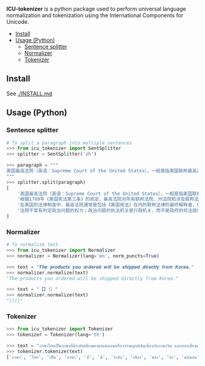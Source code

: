 **ICU-tokenizer** is a python package used to perform universal language
normalization and tokenization using the International Components for
Unicode.

- [Install](#install)
- [Usage (Python)](#usage-python)
  - [Sentence splitter](#sentence-splitter)
  - [Normalizer](#normalizer)
  - [Tokenizer](#tokenizer)

## Install

See [./INSTALL.md](./INSTALL.md)

## Usage (Python)

### Sentence splitter

```py
# To split a paragraph into multiple sentences
>>> from icu_tokenizer import SentSplitter
>>> splitter = SentSplitter('zh')

>>> paragraph = """
美国最高法院（英语：Supreme Court of the United States），一般是指美国联邦最高法院，是美国最高级别的联邦法院，为美国三权继总统、国会后最为重要的一环。根据1789年《美国宪法第三条》的规定，最高法院对所有联邦法院、州法院和涉及联邦法律问题的诉讼案件具有最终（并且在很大程度上是有斟酌决定权的）上诉管辖权，以及对小范围案件的具有初审管辖权。在美国的法律制度中，最高法院通常是包括《美国宪法》在内的联邦法律的最终解释者，但仅在具有管辖权的案件范围内。法院不享有判定政治问题的权力；政治问题的执法机关是行政机关，而不是政府的司法部门。
"""
>>> splitter.split(paragraph)
[
    '美国最高法院（英语：Supreme Court of the United States），一般是指美国联邦最高法院，是美国最高级别的联邦法院，为美国三权继总统、国会后最为重要的一环。',
    '根据1789年《美国宪法第三条》的规定，最高法院对所有联邦法院、州法院和涉及联邦法律问题的诉讼案件具有最终（并且在很大程度上是有斟酌决定权的）上诉管辖权，以及对小范围案件的具有初审管辖权。',
    '在美国的法律制度中，最高法院通常是包括《美国宪法》在内的联邦法律的最终解释者，但仅在具有管辖权的案件范围内。',
    '法院不享有判定政治问题的权力；政治问题的执法机关是行政机关，而不是政府的司法部门。'
]
```

### Normalizer

```py
# To normalize text
>>> from icu_tokenizer import Normalizer
>>> normalizer = Normalizer(lang='en', norm_puncts=True)

>>> text = "𝑻𝒉𝒆 𝒑𝒓𝒐𝒅𝒖𝒄𝒕𝒔 𝒚𝒐𝒖 𝒐𝒓𝒅𝒆𝒓𝒆𝒅 𝒘𝒊𝒍𝒍 𝒃𝒆 𝒔𝒉𝒊𝒑𝒑𝒆𝒅 𝒅𝒊𝒓𝒆𝒄𝒕𝒍𝒚 𝒇𝒓𝒐𝒎 𝑲𝒐𝒓𝒆𝒂."
>>> normalizer.normalize(text)
"The products you ordered will be shipped directly from Korea."

>>> text = "【】（）"
>>> normalizer.normalize(text)
"[]()"
```

### Tokenizer

```py
>>> from icu_tokenizer import Tokenizer
>>> tokenizer = Tokenizer(lang='th')

>>> text = "ภาษาไทยเป็นภาษาที่มีระดับเสียงของคำแน่นอนหรือวรรณยุกต์เช่นเดียวกับภาษาจีน และออกเสียงแยกคำต่อคำ"
>>> tokenizer.tokenize(text)
['ภาษา', 'ไทย', 'เป็น', 'ภาษา', 'ที่', 'มี', 'ระดับ', 'เสียง', 'ของ', 'คำ', 'แน่นอน', 'หรือ', 'วรรณยุกต์', 'เช่น', 'เดียว', 'กับ', 'ภาษา', 'จีน', 'และ', 'ออก', 'เสียง', 'แยก', 'คำ', 'ต่อ', 'คำ']
```
